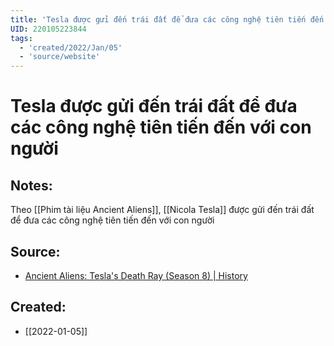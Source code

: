 ```yaml
---
title: 'Tesla được gửi đến trái đất để đưa các công nghệ tiên tiến đến với con người'
UID: 220105223844
tags:
  - 'created/2022/Jan/05'
  - 'source/website'
---
```

# Tesla được gửi đến trái đất để đưa các công nghệ tiên tiến đến với con người

## Notes:
Theo [[Phim tài liệu Ancient Aliens]], [[Nicola Tesla]] được gửi đến trái đất để đưa các công nghệ tiên tiến đến với con người

## Source:
- [Ancient Aliens: Tesla's Death Ray (Season 8) | History](https://youtu.be/OwbWQRPWHh0)
## Created:
- [[2022-01-05]]
